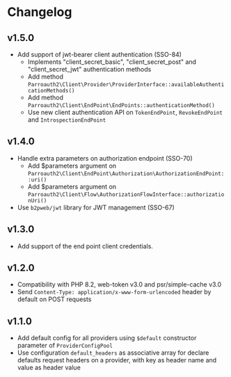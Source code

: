 # Changelog

## v1.5.0

- Add support of jwt-bearer client authentication (SSO-84)
  - Implements "client_secret_basic", "client_secret_post" and "client_secret_jwt" authentication methods
  - Add method `Parroauth2\Client\Provider\ProviderInterface::availableAuthenticationMethods()`
  - Add method `Parroauth2\Client\EndPoint\EndPoints::authenticationMethod()`
  - Use new client authentication API on `TokenEndPoint`, `RevokeEndPoint` and `IntrospectionEndPoint`

## v1.4.0

- Handle extra parameters on authorization endpoint (SSO-70)
  - Add $parameters argument on `Parroauth2\Client\EndPoint\Authorization\AuthorizationEndPoint::uri()`
  - Add $parameters argument on `Parroauth2\Client\Flow\AuthorizationFlowInterface::authorizationUri()`
- Use `b2pweb/jwt` library for JWT management (SSO-67)

## v1.3.0

- Add support of the end point client credentials.

## v1.2.0

- Compatibility with PHP 8.2, web-token v3.0 and psr/simple-cache v3.0
- Send `Content-Type: application/x-www-form-urlencoded` header by default on POST requests

## v1.1.0

- Add default config for all providers using `$default` constructor parameter of `ProviderConfigPool`
- Use configuration `default_headers` as associative array for declare defaults request headers on a provider, with key as header name and value as header value
